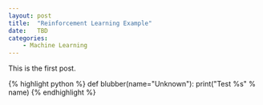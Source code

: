 ```yaml
---
layout: post
title:  "Reinforcement Learning Example"
date:   TBD
categories:
    - Machine Learning
---
```



This is the first post.

{% highlight python %}
def blubber(name="Unknown"):
    print("Test %s" % name)
{% endhighlight %}